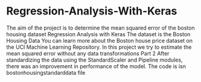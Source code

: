 # Regression-Analysis-With-Keras
The aim of the project is to determine the mean squared error of the boston housing dataset
Regression Analysis with Keras
The dataset is the Boston Housing Data
You can learn more about the Boston house price dataset on the UCI Machine Learning Repository.
In this project we try to estimate the mean squared error without any data transformations
Part 2
After standardizing the data using the StandardScaler and Pipeline modules, there was an improvement in performance of the model. The code is isn bostonhousingstandarddata file
